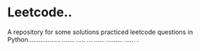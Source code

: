 # Leetcode..
A repository for some solutions practiced leetcode questions in Python.................. ....... ..... ... ...... ......... ...... .
